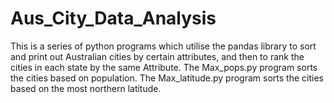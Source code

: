 # Aus_City_Data_Analysis
This is a series of python programs which utilise the pandas library to sort and print out Australian cities by certain attributes, and then to rank the cities in each state by the same Attribute.
The Max_pops.py program sorts the cities based on population.
The Max_latitude.py program sorts the cities based on the most northern latitude.


